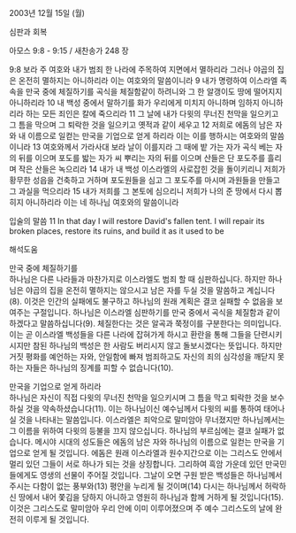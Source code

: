 2003년 12월 15일 (월)

심판과 회복



아모스 9:8 - 9:15 / 새찬송가 248 장


9:8 보라 주 여호와 내가 범죄 한 나라에 주목하여 지면에서 멸하리라 그러나 야곱의 집은 온전히 멸하지는 아니하리라 이는 여호와의 말씀이니라 
9 내가 명령하여 이스라엘 족속을 만국 중에 체질하기를 곡식을 체질함같이 하려니와 그 한 알갱이도 땅에 떨어지지 아니하리라 
10 내 백성 중에서 말하기를 화가 우리에게 미치지 아니하며 임하지 아니하리라 하는 모든 죄인은 칼에 죽으리라 
11 그 날에 내가 다윗의 무너진 천막을 일으키고 그 틈을 막으며 그 퇴락한 것을 일으키고 옛적과 같이 세우고 
12 저희로 에돔의 남은 자와 내 이름으로 일컫는 만국을 기업으로 얻게 하리라 이는 이를 행하시는 여호와의 말씀이니라 
13 여호와께서 가라사대 보라 날이 이를지라 그 때에 밭 가는 자가 곡식 베는 자의 뒤를 이으며 포도를 밟는 자가 씨 뿌리는 자의 뒤를 이으며 산들은 단 포도주를 흘리며 작은 산들은 녹으리라 
14 내가 내 백성 이스라엘의 사로잡힌 것을 돌이키리니 저희가 황무한 성읍을 건축하고 거하며 포도원들을 심고 그 포도주를 마시며 과원들을 만들고 그 과실을 먹으리라 
15 내가 저희를 그 본토에 심으리니 저희가 나의 준 땅에서 다시 뽑히지 아니하리라 이는 네 하나님 여호와의 말씀이니라 

입술의 말씀 
11 In that day I will restore David's fallen tent. I will repair its broken places, restore its ruins, and build it as it used to be

해석도움





만국 중에 체질하기를   
하나님은 다른 나라들과 마찬가지로 이스라엘도 범죄 할 때 심판하십니다. 하지만 하나님은 야곱의 집을 온전히 멸하지는 않으시고 남은 자를 두실 것을 말씀하고 계십니다(8). 이것은 인간의 실패에도 불구하고 하나님의 원래 계획은 결코 실패할 수 없음을 보여주는 구절입니다. 하나님은 이스라엘 심판하기를 만국 중에서 곡식을 체질함과 같이 하겠다고 말씀하십니다(9). 체질한다는 것은 알곡과 쭉정이를 구분한다는 의미입니다. 이는 곧 이스라엘 백성들을 다른 나라에 잡혀가게 하시고 환란을 통해 그들을 단련시키시지만 참된 하나님의 백성은 한 사람도 버리시지 않고 돌보시겠다는 뜻입니다. 하지만 거짓 평화를 예언하는 자와, 안일함에 빠져 범죄하고도 자신의 죄의 심각성을 깨닫지 못하는 자들은 하나님의 징계를 피할 수 없습니다(10). 

만국을 기업으로 얻게 하리라  
하나님은 자신이 직접 다윗의 무너진 천막을 일으키시며 그 틈을 막고 퇴락한 것을 보수하실 것을 약속하셨습니다(11). 이는 하나님이신 예수님께서 다윗의 씨를 통하여 태어나실 것을 나타내는 말씀입니다. 이스라엘은 죄악으로 말미암아 무너졌지만 하나님께서는 그 이름을 위하여 다윗의 등불을 끄지 않으십니다. 하나님의 부르심에는 결코 실패가 없습니다. 메시야 시대의 성도들은 에돔의 남은 자와 하나님의 이름으로 일컫는 만국을 기업으로 얻게 될 것입니다. 에돔은 원래 이스라엘과 원수지간으로 이는 그리스도 안에서 멀리 있던 그들이 서로 하나가 되는 것을 상징합니다. 그리하여 흑암 가운데 있던 만국민들에게도 영생의 선물이 주어질 것입니다. 그날이 오면 구원 받은 백성들은 하나님께서 주시는 다함이 없는 풍부와(13) 평안을 누리게 될 것이며(14) 다시는 하나님께서 허락하신 땅에서 내어 쫓김을 당하지 아니하고 영원히 하나님과 함께 거하게 될 것입니다(15). 이것은 그리스도로 말미암아 우리 안에 이미 이루어졌으며 주 예수 그리스도의 날에 완전히 이루게 될 것입니다.